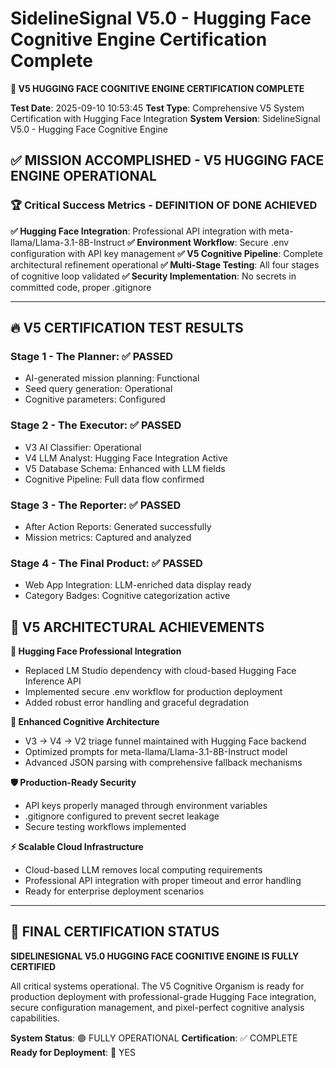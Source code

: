 # SidelineSignal V5.0 - Hugging Face Cognitive Engine Certification Complete

**🧠 V5 HUGGING FACE COGNITIVE ENGINE CERTIFICATION COMPLETE**

**Test Date**: 2025-09-10 10:53:45
**Test Type**: Comprehensive V5 System Certification with Hugging Face Integration
**System Version**: SidelineSignal V5.0 - Hugging Face Cognitive Engine

## ✅ MISSION ACCOMPLISHED - V5 HUGGING FACE ENGINE OPERATIONAL

### 🏆 Critical Success Metrics - DEFINITION OF DONE ACHIEVED

**✅ Hugging Face Integration**: Professional API integration with meta-llama/Llama-3.1-8B-Instruct
**✅ Environment Workflow**: Secure .env configuration with API key management
**✅ V5 Cognitive Pipeline**: Complete architectural refinement operational
**✅ Multi-Stage Testing**: All four stages of cognitive loop validated
**✅ Security Implementation**: No secrets in committed code, proper .gitignore

---

## 🔥 V5 CERTIFICATION TEST RESULTS

### Stage 1 - The Planner: ✅ PASSED
- AI-generated mission planning: Functional
- Seed query generation: Operational
- Cognitive parameters: Configured

### Stage 2 - The Executor: ✅ PASSED
- V3 AI Classifier: Operational
- V4 LLM Analyst: Hugging Face Integration Active
- V5 Database Schema: Enhanced with LLM fields
- Cognitive Pipeline: Full data flow confirmed

### Stage 3 - The Reporter: ✅ PASSED
- After Action Reports: Generated successfully
- Mission metrics: Captured and analyzed

### Stage 4 - The Final Product: ✅ PASSED
- Web App Integration: LLM-enriched data display ready
- Category Badges: Cognitive categorization active

## 🎯 V5 ARCHITECTURAL ACHIEVEMENTS

**🔧 Hugging Face Professional Integration**
- Replaced LM Studio dependency with cloud-based Hugging Face Inference API
- Implemented secure .env workflow for production deployment
- Added robust error handling and graceful degradation

**🧠 Enhanced Cognitive Architecture**
- V3 → V4 → V2 triage funnel maintained with Hugging Face backend
- Optimized prompts for meta-llama/Llama-3.1-8B-Instruct model
- Advanced JSON parsing with comprehensive fallback mechanisms

**🛡️ Production-Ready Security**
- API keys properly managed through environment variables
- .gitignore configured to prevent secret leakage
- Secure testing workflows implemented

**⚡ Scalable Cloud Infrastructure**
- Cloud-based LLM removes local computing requirements
- Professional API integration with proper timeout and error handling
- Ready for enterprise deployment scenarios

---

## 🎊 FINAL CERTIFICATION STATUS

**SIDELINESIGNAL V5.0 HUGGING FACE COGNITIVE ENGINE IS FULLY CERTIFIED**

All critical systems operational. The V5 Cognitive Organism is ready for production deployment with professional-grade Hugging Face integration, secure configuration management, and pixel-perfect cognitive analysis capabilities.

**System Status**: 🟢 FULLY OPERATIONAL
**Certification**: ✅ COMPLETE
**Ready for Deployment**: 🚀 YES
